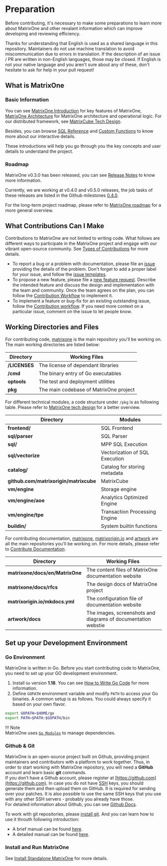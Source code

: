 # **Preparation**

Before contributing, it's necessary to make some preparations to learn more about MatrixOne and other revalant information which can improve developing and reviewing efficiency.

Thanks for understanding that English is used as a shared language in this repository. Maintainers do not use machine translation to avoid miscommunication due to errors in translation. If the description of an issue / PR are written in non-English languages, those may be closed. If English is not your native language and you aren't sure about any of these, don't hesitate to ask for help in your pull request!

## **What is MatrixOne**

### Basic Information

You can see [MatrixOne Introduction](../../Overview/matrixone-introduction.md) for key features of MatrixOne, [MatrixOne Architecture](../../Overview/matrixone-architecture.md) for MatrixOne architecture and operational logic.  For our distributed framework, see [MatrixCube Tech Design](./../../Overview/matrixcube/matrixcube-introduction.md).

Besides, you can browse [SQL Reference](../../Reference/SQL-Reference/Data-Definition-Statements/create-database.md) and [Custom Functions](../../Reference/Builtin-Functions/Datetime/year.md) to know more about our interactive details.

These introductions will help you go through you the key concepts and user details to understand the project.

### Roadmap

MatrixOne v0.3.0 has been released, you can see [Release Notes](../../Release-Notes/v0.4.0.md) to know more information.

Currently, we are working at v0.4.0 and v0.5.0 releases, the job tasks of these releases are listed in the Github milestones [0.4.0](https://github.com/matrixorigin/matrixone/milestone/5).

For the long-term project roadmap, please refer to [MatrixOne roadmap](https://github.com/matrixorigin/matrixone/issues/613) for a more general overview.

## **What Contributions Can I Make**

Contributions to MatrixOne are not limited to writing code. What follows are different ways to participate in the MatrixOne project and engage with our vibrant open-source community. See [Types of Contributions](types-of-contributions.md) for more details.  

* To report a bug or a problem with documentation, please file an [issue](https://github.com/matrixorigin/matrixone/issues/new/choose) providing the details of the problem. Don't forget to add a proper label for your issue, and follow the [issue templates](report-an-issue.md#issue-templates).  
* To propose a new feature, please file a [new feature request](https://github.com/matrixorigin/matrixone/issues/new/choose). Describe the intended feature and discuss the design and implementation with the team and community. Once the team agrees on the plan, you can follow the [Contribution Workflow](contribute-code.md#workflow) to implement it.  
* To implement a feature or bug-fix for an existing outstanding issue, follow the [Contribution workflow](contribute-code.md#workflow). If you need more context on a particular issue, comment on the issue to let people know.

## **Working Directories and Files**

For contributing code, [matrixone](https://github.com/matrixorigin/matrixone) is the main repository you'll be working on. The main working directories are listed below:

| Directory              | Working Files                                                  |
| ------------------------------ | ------------------------------------------------------------ |
| **/LICENSES** | The license of dependant libraries |
| **/cmd** | The binary entry of Go executables  |
| **optools** | The test and deployment utilities  |
| **pkg** | The main codebase of MatrixOne project  |

For different technical modules, a code structure under `/pkg` is as following table. Please refer to [MatrixOne tech design](../../Overview/MatrixOne-Tech-Design/matrixone-techdesign.md) for a better overview.  

| Directory              | Modules                                                 |
| ------------------------------ | ------------------------------------------------------------ |
| **frontend/** | SQL Frontend |
| **sql/parser** | SQL Parser  |
| **sql/** | MPP SQL Execution  |
| **sql/vectorize** | Vectorization of SQL Execution   |
| **catalog/** | Catalog for storing metadata  |
| **github.com/matrixorigin/matrixcube** | MatrixCube  |
| **vm/engine** | Storage engine  |
| **vm/engine/aoe** |  Analytics Optimized Engine  |
| **vm/engine/tpe** |  Transaction Processing Engine  |
| **buildin/** |  System builtin functions  |

For contributing documentation, [matrixone](https://github.com/matrixorigin/matrixone), [matrixorigin.io](https://github.com/matrixorigin/matrixorigin.io) and [artwork](https://github.com/matrixorigin/artwork) are all the main repositories you'll be working on. For more details, please refer to [Contribute Documentation](contribute-documentation.md).

| Directory              | Working Files                                                  |
| ------------------------------ | ------------------------------------------------------------ |
| **matrixone/docs/en/MatrixOne** | The content files of MatrixOne documentation website  |
| **matrixone/docs/rfcs** | The design docs of MatrixOne project |
| **matrixorigin.io/mkdocs.yml** | The configuration file of documentation website |
| **artwork/docs** | The images, screenshots and diagrams of documentation webstie |

## **Set up your Development Environment**  

### **Go Environment**

MatrixOne is written in Go. Before you start contributing code to MatrixOne, you need to set up your GO development environment.

1. Install `Go` version **1.18**. You can see [How to Write Go Code](http://golang.org/doc/code.html) for more information.  
2. Define `GOPATH` environment variable and modify `PATH` to access your Go binaries. A common setup is as follows. You could always specify it based on your own flavor.

```sh
export GOPATH=$HOME/go  
export PATH=$PATH:$GOPATH/bin
```

!!! Note  
    MatrixOne uses [`Go Modules`](https://github.com/golang/go/wiki/Modules) to manage dependencies.

### **Github & Git**

MatrixOne is an open-source project built on Github, providing project maintainers and contributors with a platform to work together. Thus, in order to start working with MatrixOne repository, you will need a **GitHub** account and learn basic **git** commands.   
If you don't have a Github account, please register at [https://github.com](https://github.com). In case you do not have [SSH](https://docs.github.com/en/authentication/connecting-to-github-with-ssh/about-ssh) keys, you should generate them and then upload them on GitHub. It is required for sending over your patches. It is also possible to use the same SSH keys that you use with any other SSH servers - probably you already have those.  
For detailed information about Github, you can see [Github Docs](https://docs.github.com/en).  

To work with git repositories, please [install git](http://git-scm.com/downloads).
And you can learn how to use it throuth following introduction:  

* A brief manual can be found [here](https://education.github.com/git-cheat-sheet-education.pdf).
* A detailed manual can be found [here](https://git-scm.com/book/en/v2).

### **Install and Run MatrixOne**

See [Install Standalone MatrixOne](../../Get-Started/install-standalone-matrixone.md) for more details.
